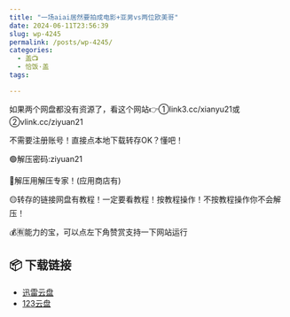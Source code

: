 ```yaml
---
title: "一场aiai居然要拍成电影+亚男vs两位欧美哥"
date: 2024-06-11T23:56:39
slug: wp-4245
permalink: /posts/wp-4245/
categories:
  - 盖📺
  - 恰饭·盖
tags:

---
```


如果两个网盘都没有资源了，看这个网站👉①link3.cc/xianyu21或②vlink.cc/ziyuan21

不需要注册账号！直接点本地下载转存OK？懂吧！

🟢解压密码:ziyuan21

🔵解压用解压专家！(应用商店有)

🟡转存的链接网盘有教程！一定要看教程！按教程操作！不按教程操作你不会解压！

💰🈶能力的宝，可以点左下角赞赏支持一下网站运行

## 📦 下载链接
- [迅雷云盘](https://blziyuan21.com/pay-download/4245?key=0d3de61bb5&down_id=0)
- [123云盘](https://blziyuan21.com/pay-download/4245?key=0d3de61bb5&down_id=1)

